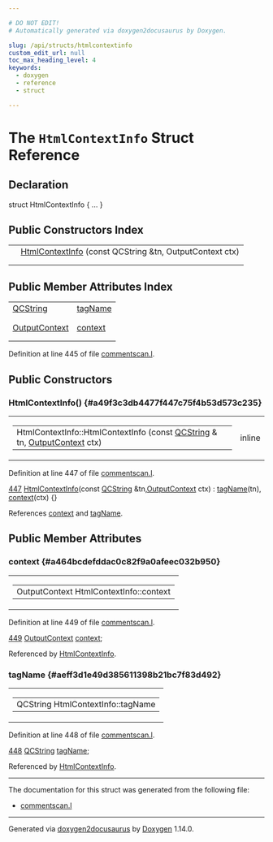 ```yaml
---

# DO NOT EDIT!
# Automatically generated via doxygen2docusaurus by Doxygen.

slug: /api/structs/htmlcontextinfo
custom_edit_url: null
toc_max_heading_level: 4
keywords:
  - doxygen
  - reference
  - struct

---
```


<div class="doxyPage">

# The `HtmlContextInfo` Struct Reference



## Declaration

<div class="doxyDeclaration">
struct HtmlContextInfo { ... }
</div>

## Public Constructors Index

<table class="doxyMembersIndex">

<tr class="doxyMemberIndexItem">
<td class="doxyMemberIndexItemType" align="left" valign="top"></td>
<td class="doxyMemberIndexItemName" align="left" valign="top"><a href="#a49f3c3db4477f447c75f4b53d573c235">HtmlContextInfo</a> (const QCString &amp;tn, OutputContext ctx)</td>
</tr>
<tr class="doxyMemberIndexDescription">
<td class="doxyMemberIndexDescriptionLeft"></td>
<td class="doxyMemberIndexDescriptionRight">
</td>
</tr>
<tr class="doxyMemberIndexSeparator">
<td class="doxyMemberIndexSeparator" colspan="2"></td>
</tr>

</table>

## Public Member Attributes Index

<table class="doxyMembersIndex">

<tr class="doxyMemberIndexItem">
<td class="doxyMemberIndexItemType" align="left" valign="top"><a href="/web-doxygen/docs/api/classes/qcstring">QCString</a></td>
<td class="doxyMemberIndexItemName" align="left" valign="top"><a href="#aeff3d1e49d385611398b21bc7f83d492">tagName</a></td>
</tr>
<tr class="doxyMemberIndexDescription">
<td class="doxyMemberIndexDescriptionLeft"></td>
<td class="doxyMemberIndexDescriptionRight">
</td>
</tr>
<tr class="doxyMemberIndexSeparator">
<td class="doxyMemberIndexSeparator" colspan="2"></td>
</tr>

<tr class="doxyMemberIndexItem">
<td class="doxyMemberIndexItemType" align="left" valign="top"><a href="/web-doxygen/docs/api/files/src/commentscan-l/#acc0f0d2f60038c5acff5f6480bc80e45">OutputContext</a></td>
<td class="doxyMemberIndexItemName" align="left" valign="top"><a href="#a464bcdefddac0c82f9a0afeec032b950">context</a></td>
</tr>
<tr class="doxyMemberIndexDescription">
<td class="doxyMemberIndexDescriptionLeft"></td>
<td class="doxyMemberIndexDescriptionRight">
</td>
</tr>
<tr class="doxyMemberIndexSeparator">
<td class="doxyMemberIndexSeparator" colspan="2"></td>
</tr>

</table>


<p>Definition at line 445 of file <a href="/web-doxygen/docs/api/files/src/commentscan-l">commentscan.l</a>.</p>


<div class="doxySectionDef">

## Public Constructors

### HtmlContextInfo() {#a49f3c3db4477f447c75f4b53d573c235}

<div class="doxyMemberItem">
<div class="doxyMemberProto">
<table class="doxyMemberLabels">
<tr class="doxyMemberLabels">
<td class="doxyMemberLabelsLeft">
<table class="doxyMemberName">
<tr>
<td class="doxyMemberName">HtmlContextInfo::HtmlContextInfo (const <a href="/web-doxygen/docs/api/classes/qcstring">QCString</a> &amp; tn, <a href="/web-doxygen/docs/api/files/src/commentscan-l/#acc0f0d2f60038c5acff5f6480bc80e45">OutputContext</a> ctx)</td>
</tr>
</table>
</td>
<td class="doxyMemberLabelsRight">
<span class="doxyMemberLabels">
<span class="doxyMemberLabel inline">inline</span>
</span>
</td>
</tr>
</table>
</div>
<div class="doxyMemberDoc">



<p>Definition at line 447 of file <a href="/web-doxygen/docs/api/files/src/commentscan-l">commentscan.l</a>.</p>


<div class="doxyProgramListing">

<div class="doxyCodeLine"><span class="doxyLineNumber"><a href="#a49f3c3db4477f447c75f4b53d573c235">447</a></span><span class="doxyLineContent"><span class="doxyHighlight">  <a href="#a49f3c3db4477f447c75f4b53d573c235">HtmlContextInfo</a>(</span><span class="doxyHighlightKeyword">const</span><span class="doxyHighlight"> <a href="/web-doxygen/docs/api/classes/qcstring">QCString</a> &amp;tn,<a href="/web-doxygen/docs/api/files/src/commentscan-l/#acc0f0d2f60038c5acff5f6480bc80e45">OutputContext</a> ctx) : <a href="#aeff3d1e49d385611398b21bc7f83d492">tagName</a>(tn), <a href="#a464bcdefddac0c82f9a0afeec032b950">context</a>(ctx) {}</span></span></div>

</div>


<p>References <a href="#a464bcdefddac0c82f9a0afeec032b950">context</a> and <a href="#aeff3d1e49d385611398b21bc7f83d492">tagName</a>.</p>

</div>
</div>

</div>

<div class="doxySectionDef">

## Public Member Attributes

### context {#a464bcdefddac0c82f9a0afeec032b950}

<div class="doxyMemberItem">
<div class="doxyMemberProto">
<table class="doxyMemberLabels">
<tr class="doxyMemberLabels">
<td class="doxyMemberLabelsLeft">
<table class="doxyMemberName">
<tr>
<td class="doxyMemberName">OutputContext HtmlContextInfo::context</td>
</tr>
</table>
</td>
</tr>
</table>
</div>
<div class="doxyMemberDoc">



<p>Definition at line 449 of file <a href="/web-doxygen/docs/api/files/src/commentscan-l">commentscan.l</a>.</p>


<div class="doxyProgramListing">

<div class="doxyCodeLine"><span class="doxyLineNumber"><a href="#a464bcdefddac0c82f9a0afeec032b950">449</a></span><span class="doxyLineContent"><span class="doxyHighlight">  <a href="/web-doxygen/docs/api/files/src/commentscan-l/#acc0f0d2f60038c5acff5f6480bc80e45">OutputContext</a> <a href="#a464bcdefddac0c82f9a0afeec032b950">context</a>;</span></span></div>

</div>


<p>Referenced by <a href="#a49f3c3db4477f447c75f4b53d573c235">HtmlContextInfo</a>.</p>

</div>
</div>

### tagName {#aeff3d1e49d385611398b21bc7f83d492}

<div class="doxyMemberItem">
<div class="doxyMemberProto">
<table class="doxyMemberLabels">
<tr class="doxyMemberLabels">
<td class="doxyMemberLabelsLeft">
<table class="doxyMemberName">
<tr>
<td class="doxyMemberName">QCString HtmlContextInfo::tagName</td>
</tr>
</table>
</td>
</tr>
</table>
</div>
<div class="doxyMemberDoc">



<p>Definition at line 448 of file <a href="/web-doxygen/docs/api/files/src/commentscan-l">commentscan.l</a>.</p>


<div class="doxyProgramListing">

<div class="doxyCodeLine"><span class="doxyLineNumber"><a href="#aeff3d1e49d385611398b21bc7f83d492">448</a></span><span class="doxyLineContent"><span class="doxyHighlight">  <a href="/web-doxygen/docs/api/classes/qcstring">QCString</a>      <a href="#aeff3d1e49d385611398b21bc7f83d492">tagName</a>;</span></span></div>

</div>


<p>Referenced by <a href="#a49f3c3db4477f447c75f4b53d573c235">HtmlContextInfo</a>.</p>

</div>
</div>

</div>

<hr/>

The documentation for this struct was generated from the following file:

<ul>
<li><a href="/web-doxygen/docs/api/files/src/commentscan-l">commentscan.l</a></li>
</ul>

<hr/>

<p class="doxyGeneratedBy">Generated via <a href="https://github.com/xpack/doxygen2docusaurus">doxygen2docusaurus</a> by <a href="https://www.doxygen.nl">Doxygen</a> 1.14.0.</p>

</div>
